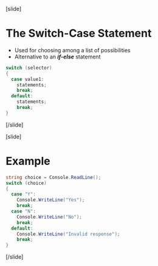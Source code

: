 [slide]
# The Switch-Case Statement
- Used for choosing among a list of possibilities
- Alternative to an ***if-else*** statement
```csharp
switch (selector)
{
  case value1:
    statements;
    break;
  default:
    statements;
    break;
}
```
[/slide]

[slide]
# Example
```csharp
string choice = Console.ReadLine();
switch (choice)
{
  case "Y":
    Console.WriteLine("Yes");
    break;
  case "N":
    Console.WriteLine("No");
    break;
  default:
    Console.WriteLine("Invalid response");
    break;
}
```
[/slide]